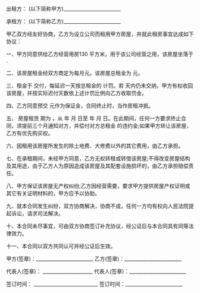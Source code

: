 
 


出租方： (以下简称甲方)________________________


承租方： (以下简称乙方)________________________


甲乙双方经友好协商，乙方为设立公司而租用甲方房屋，并就此租房事宜达成如下协议：


一、甲方同意供给乙方经营用房130 平方米，用于该公司经营之用，该房屋坐落于 .


二、该房屋租金经双方商定为每月元。该房屋总租金为 元。


三、租金于 交付，每延迟一天按总租金的 计罚。若 天内仍未交纳，甲方有权收回该房屋，并按实际迟付天数依上述计罚比例向乙方收取罚金。


四、乙方同意预交 元作为保证金，合同终止时，当作房租冲抵。


五、
房屋租赁
期为 ，从 年 月 日至 年 月 日。在此期间，任何一方要求终止合同，须提前三个月通知对方，并偿付对方总租金 的违约金;如果甲方转让该房屋，乙方有优先购买权。


六、因租用该房屋所发生的除土地费、大修费以外的其它费用，由乙方承担。


七、在承租期间，未经甲方同意，乙方无权转租或转借该房屋;不得改变房屋结构及其用途，由于乙方人为原因造成该房屋及其配套设施损坏的，由乙方承担赔偿责任。


八、甲方保证该房屋无产权纠纷;乙方因经营需要，要求甲方提供房屋产权证明或其它有关证明材料的，甲方应予以协助。


九、就本合同发生纠纷，双方协商解决，协商不成，任何一方均有权向人民法院提起诉讼，请求司法解决。


十、本合同未尽事宜，可由双方协商签订补充协议，经公证后与本合同具有同等法律效力。


十一、本合同以双方共同认可并经公证后生效。


甲方(签章)：________________________ 乙方(签章)：________________________


代表人(签章)： _____________________ 代表人(签章)：________________________


签订时间： ___________________________ 签订时间：________________________
 


 

 
 
 
 
 
  


  
 

  


  


  
 
 
 
 

